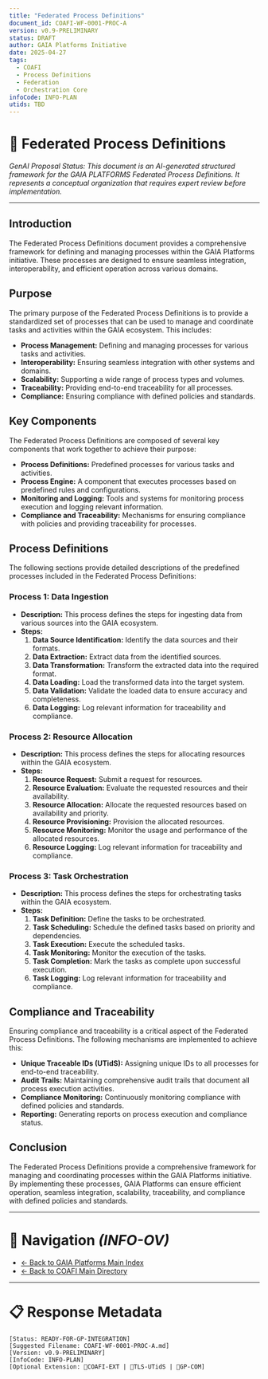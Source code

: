 ```yaml
---
title: "Federated Process Definitions"
document_id: COAFI-WF-0001-PROC-A
version: v0.9-PRELIMINARY
status: DRAFT
author: GAIA Platforms Initiative
date: 2025-04-27
tags:
  - COAFI
  - Process Definitions
  - Federation
  - Orchestration Core
infoCode: INFO-PLAN
utids: TBD
---
```


# 📜 Federated Process Definitions

*GenAI Proposal Status: This document is an AI-generated structured framework for the GAIA PLATFORMS Federated Process Definitions. It represents a conceptual organization that requires expert review before implementation.*

---

## Introduction

The Federated Process Definitions document provides a comprehensive framework for defining and managing processes within the GAIA Platforms initiative. These processes are designed to ensure seamless integration, interoperability, and efficient operation across various domains.

## Purpose

The primary purpose of the Federated Process Definitions is to provide a standardized set of processes that can be used to manage and coordinate tasks and activities within the GAIA ecosystem. This includes:

- **Process Management:** Defining and managing processes for various tasks and activities.
- **Interoperability:** Ensuring seamless integration with other systems and domains.
- **Scalability:** Supporting a wide range of process types and volumes.
- **Traceability:** Providing end-to-end traceability for all processes.
- **Compliance:** Ensuring compliance with defined policies and standards.

## Key Components

The Federated Process Definitions are composed of several key components that work together to achieve their purpose:

- **Process Definitions:** Predefined processes for various tasks and activities.
- **Process Engine:** A component that executes processes based on predefined rules and configurations.
- **Monitoring and Logging:** Tools and systems for monitoring process execution and logging relevant information.
- **Compliance and Traceability:** Mechanisms for ensuring compliance with policies and providing traceability for processes.

## Process Definitions

The following sections provide detailed descriptions of the predefined processes included in the Federated Process Definitions:

### Process 1: Data Ingestion

- **Description:** This process defines the steps for ingesting data from various sources into the GAIA ecosystem.
- **Steps:**
  1. **Data Source Identification:** Identify the data sources and their formats.
  2. **Data Extraction:** Extract data from the identified sources.
  3. **Data Transformation:** Transform the extracted data into the required format.
  4. **Data Loading:** Load the transformed data into the target system.
  5. **Data Validation:** Validate the loaded data to ensure accuracy and completeness.
  6. **Data Logging:** Log relevant information for traceability and compliance.

### Process 2: Resource Allocation

- **Description:** This process defines the steps for allocating resources within the GAIA ecosystem.
- **Steps:**
  1. **Resource Request:** Submit a request for resources.
  2. **Resource Evaluation:** Evaluate the requested resources and their availability.
  3. **Resource Allocation:** Allocate the requested resources based on availability and priority.
  4. **Resource Provisioning:** Provision the allocated resources.
  5. **Resource Monitoring:** Monitor the usage and performance of the allocated resources.
  6. **Resource Logging:** Log relevant information for traceability and compliance.

### Process 3: Task Orchestration

- **Description:** This process defines the steps for orchestrating tasks within the GAIA ecosystem.
- **Steps:**
  1. **Task Definition:** Define the tasks to be orchestrated.
  2. **Task Scheduling:** Schedule the defined tasks based on priority and dependencies.
  3. **Task Execution:** Execute the scheduled tasks.
  4. **Task Monitoring:** Monitor the execution of the tasks.
  5. **Task Completion:** Mark the tasks as complete upon successful execution.
  6. **Task Logging:** Log relevant information for traceability and compliance.

## Compliance and Traceability

Ensuring compliance and traceability is a critical aspect of the Federated Process Definitions. The following mechanisms are implemented to achieve this:

- **Unique Traceable IDs (UTidS):** Assigning unique IDs to all processes for end-to-end traceability.
- **Audit Trails:** Maintaining comprehensive audit trails that document all process execution activities.
- **Compliance Monitoring:** Continuously monitoring compliance with defined policies and standards.
- **Reporting:** Generating reports on process execution and compliance status.

## Conclusion

The Federated Process Definitions provide a comprehensive framework for managing and coordinating processes within the GAIA Platforms initiative. By implementing these processes, GAIA Platforms can ensure efficient operation, seamless integration, scalability, traceability, and compliance with defined policies and standards.

---

# 🧭 Navigation *(INFO-OV)*
- [← Back to GAIA Platforms Main Index](../../README.md)
- [← Back to COAFI Main Directory](../README.md)

---

# 📋 Response Metadata
```plaintext
[Status: READY-FOR-GP-INTEGRATION]
[Suggested Filename: COAFI-WF-0001-PROC-A.md]
[Version: v0.9-PRELIMINARY]
[InfoCode: INFO-PLAN]
[Optional Extension: 🔹COAFI-EXT | 🔹TLS-UTidS | 🔹GP-COM]
```
